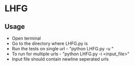 # LHFG
## Usage
* Open terminal
* Go to the directory where LHFG.py is
* Run the tests on single url - "python LHFG.py -u <url to test>"
* To run for multiple urls - "python LHFG.py -i <input_file>"
* Input file should contain newline seperated urls
